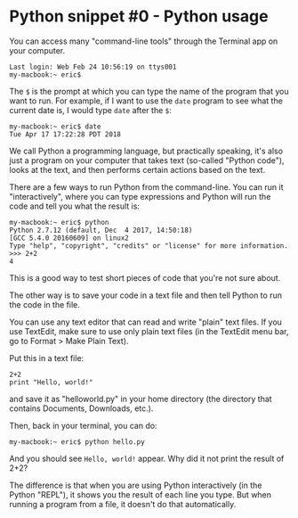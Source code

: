 # Python snippet #0 - Python usage

You can access many "command-line tools" through the Terminal app on your computer.

```
Last login: Web Feb 24 10:56:19 on ttys001
my-macbook:~ eric$
```

The `$` is the prompt at which you can type the name of the program that you want to run. For example, if I want to use the `date` program to see what the current date is, I would type `date` after the `$`:

```
my-macbook:~ eric$ date
Tue Apr 17 17:22:28 PDT 2018
```

We call Python a programming language, but practically speaking, it's also just a program on your computer that takes text (so-called "Python code"), looks at the text, and then performs certain actions based on the text.

There are a few ways to run Python from the command-line. You can run it "interactively", where you can type expressions and Python will run the code and tell you what the result is:

```
my-macbook:~ eric$ python
Python 2.7.12 (default, Dec  4 2017, 14:50:18) 
[GCC 5.4.0 20160609] on linux2
Type "help", "copyright", "credits" or "license" for more information.
>>> 2+2
4
```

This is a good way to test short pieces of code that you're not sure about.

The other way is to save your code in a text file and then tell Python to run the code in the file.

You can use any text editor that can read and write "plain" text files. If you use TextEdit, make sure to use only plain text files (in the TextEdit menu bar, go to Format > Make Plain Text).

Put this in a text file:

```
2+2
print "Hello, world!"
```

and save it as "helloworld.py" in your home directory (the directory that contains Documents, Downloads, etc.).

Then, back in your terminal, you can do:

```
my-macbook:~ eric$ python hello.py
```

And you should see `Hello, world!` appear. Why did it not print the result of 2+2?

The difference is that when you are using Python interactively (in the Python "REPL"), it shows you the result of each line you type. But when running a program from a file, it doesn't do that automatically.